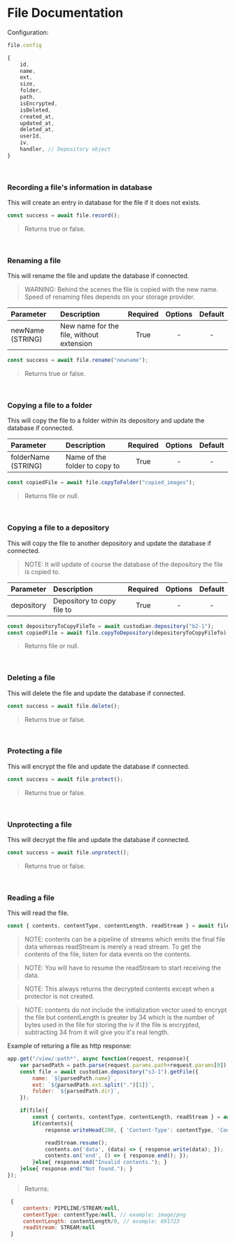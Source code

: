 # **File Documentation**

Configuration:
```js
file.config

{
    id,
    name,
    ext,
    size,
    folder,
    path,
    isEncrypted,
    isDeleted,
    created_at,
    updated_at,
    deleted_at,
    userId,
    iv,
    handler, // Depository object
}

```

<br>

### **Recording a file's information in database**

This will create an entry in database for the file if it does not exists.

```js
const success = await file.record();
```
>Returns true or false.

<br>

### **Renaming a file**

This will rename the file and update the database if connected.

> WARNING: Behind the scenes the file is copied with the new name. Speed of renaming files depends on your storage provider.

| Parameter | Description | Required | Options | Default |
| :--- |    :---   |  :---:   | :---: | :---: |
| newName (STRING) | New name for the file, without extension | True | - | - |

```js
const success = await file.rename("newname");
```
>Returns true or false.

<br>

### **Copying a file to a folder**

This will copy the file to a folder within its depository and update the database if connected.

| Parameter | Description | Required | Options | Default |
| :--- |    :---   |  :---:   | :---: | :---: |
| folderName (STRING) | Name of the folder to copy to| True | - | - |

```js
const copiedFile = await file.copyToFolder("copied_images");
```
>Returns file or null.

<br>

### **Copying a file to a depository**

This will copy the file to another depository and update the database if connected.

> NOTE: It will update of course the database of the depository the file is copied to.

| Parameter | Description | Required | Options | Default |
| :--- |    :---   |  :---:   | :---: | :---: |
| depository | Depository to copy file to | True | - | - |

```js
const depositoryToCopyFileTo = await custodian.depository("b2-1");
const copiedFile = await file.copyToDepository(depositoryToCopyFileTo);
```
>Returns file or null.

<br>

### **Deleting a file**

This will delete the file and update the database if connected.

```js
const success = await file.delete();
```
>Returns true or false.

<br>

### **Protecting a file**

This will encrypt the file and update the database if connected.

```js
const success = await file.protect();
```
>Returns true or false.

<br>

### **Unprotecting a file**

This will decrypt the file and update the database if connected.

```js
const success = await file.unprotect();
```
>Returns true or false.

<br>

### **Reading a file**

This will read the file.

```js
const { contents, contentType, contentLength, readStream } = await file.getContents();
```

> NOTE: contents can be a pipeline of streams which emits the final file data whereas readStream is merely a read stream. To get the contents of the file, listen for data events on the contents.

> NOTE: You will have to resume the readStream to start receiving the data.

> NOTE: This always returns the decrypted contents except when a protector is not created.

> NOTE: contents do not include the initialization vector used to encrypt the file but contentLength is greater by 34 which is the number of bytes used in the file for storing the iv if the file is encrypted, subtracting 34 from it will give you it's real length.

Example of returing a file as http response:

```js
app.get("/view/:path*", async function(request, response){
    var parsedPath = path.parse(request.params.path+request.params[0]);
    const file = await custodian.depository("s3-1").getFile({
        name: `${parsedPath.name}`,
        ext: `${parsedPath.ext.split(".")[1]}`,
        folder: `${parsedPath.dir}`,
    });

    if(file){
        const { contents, contentType, contentLength, readStream } = await file.getContents();
        if(contents){
            response.writeHead(200, { 'Content-Type': contentType, 'Content-Length': contentLength-(file.config.isEncrypted === true ? 34 : 0), });

            readStream.resume();
            contents.on('data', (data) => { response.write(data); });
            contents.on('end', () => { response.end(); });
        }else{ response.end("Invalid contents."); }
    }else{ response.end("Not found."); }
});
```

>Returns:
```js
 {
     contents: PIPELINE/STREAM/null,
     contentType: contentType/null, // example: image/png
     contentLength: contentLength/0, // example: 891723
     readStream: STREAM/null
 }
```

<br>
